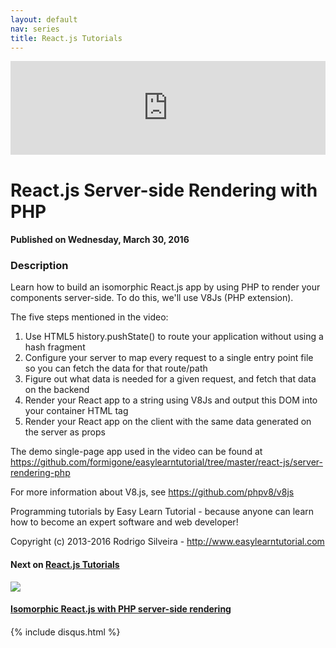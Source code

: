 ```yaml
---
layout: default
nav: series
title: React.js Tutorials
---
```


<div class="container">
    <div class="row mt grid">
        <div class="mt"></div>
        <div class="row" style="margin-bottom: 20px;">
            <div class="col-sm-push-1 col-sm-10 col-md-push-2 col-md-8">
                <div class="video-container">
                    <iframe width="100%" src="https://www.youtube.com/embed/1REcQro7tik" frameborder="0" allowfullscreen></iframe>
                </div>
            </div>
            <div class="clearfix"></div>
            <div class="col-md-8">
                <h1>React.js Server-side Rendering with PHP</h1>
                <h4>Published on Wednesday, March 30, 2016</h4>
                <h3>Description</h3>
                <p>Learn how to build an isomorphic React.js app by using PHP to render your components server-side. To do this, we'll use V8Js (PHP extension). 

The five steps mentioned in the video:

1. Use HTML5 history.pushState() to route your application without using a hash fragment
2. Configure your server to map every request to a single entry point file so you can fetch the data for that route/path
3. Figure out what data is needed for a given request, and fetch that data on the backend
4. Render your React app to a string using V8Js and output this DOM into your container HTML tag
5. Render your React app on the client with the same data generated on the server as props

The demo single-page app used in the video can be found at https://github.com/formigone/easylearntutorial/tree/master/react-js/server-rendering-php

For more information about V8.js, see https://github.com/phpv8/v8js

Programming tutorials by Easy Learn Tutorial - because anyone can learn how to become an expert software and web developer!

Copyright (c) 2013-2016 Rodrigo Silveira - http://www.easylearntutorial.com</p>
            </div>
            <div class="col-md-4">
                <h4>Next on <a href="/series/react-js-tutorials">React.js Tutorials</a></h4><div class="row" style="margin-bottom: 20px">
            <div class="col-md-6">
                <a href="/series/react-js-tutorials/isomorphic-react-js-with-php-server-side-rendering">
                    <img src="/img/blank.gif" data-echo="https://i.ytimg.com/vi/MkIwV-SnsJM/hqdefault.jpg" class="img-responsive" />
                </a>
            </div>
            <div class="col-md-6">
                <h4>
                    <a href="/series/react-js-tutorials/isomorphic-react-js-with-php-server-side-rendering">Isomorphic React.js with PHP server-side rendering</a>
                </h4>
            </div>
        </div>
            </div>
            <div class="col-md-8">
                {% include disqus.html %}
            </div>
        </div>
    </div>
    <div class="row mt grid"></div>
</div>
